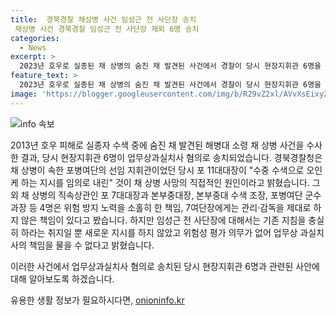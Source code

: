 ```yaml
---
title:  경북경찰 채상병 사건 임성근 전 사단장 송치
 채상병 사건 경북경찰 임성근 전 사단장 제외 6명 송치
categories:
  - News
excerpt: >
  2023년 호우로 실종된 채 상병의 숨진 채 발견된 사건에서 경찰이 당시 현장지휘관 6명을 업무상과실치사 혐의로 송치했습니다. 채 상병이 속한 포병여단의 선임 지휘관은 수중 수색으로 오인케 하는 지시를 내렸다는 판단을 받았고, 다른 4명은 위험 방지 노력을 소홀히 한 책임이 있다고 봤습니다. 하지만 전 사단장은 새로운 지시를 하지 않았고, 위험성 평가 의무를 다하지 않았다는 이유로 업무상 과실치사의 책임을 물을 수 없다고 밝혔습니다.
feature_text: >
  2023년 호우로 실종된 채 상병의 숨진 채 발견된 사건에서 경찰이 당시 현장지휘관 6명을 업무상과실치사 혐의로 송치했습니다. 채 상병이 속한 포병여단의 선임 지휘관은 수중 수색으로 오인케 하는 지시를 내렸다는 판단을 받았고, 다른 4명은 위험 방지 노력을 소홀히 한 책임이 있다고 봤습니다. 하지만 전 사단장은 새로운 지시를 하지 않았고, 위험성 평가 의무를 다하지 않았다는 이유로 업무상 과실치사의 책임을 물을 수 없다고 밝혔습니다.
image: 'https://blogger.googleusercontent.com/img/b/R29vZ2xl/AVvXsEixyZcFfHzMRdzZMjFBmAUKJYCLCGyLL1o632UiGVXcaFdKo_bkvkuCioo0uUKlGfBVcT3P84aROyZIXSBEx3Aw5nCQ3pTgDom1WDC4m8eifvWiAmWEEVb4x6G_l8C0QH225ldMjyaFvpxGEBGNO37VmDTDMHGhJPq73UglMfDca1-0aw/s1600/blogspot.png'
---
```


<p><img src="https://blogger.googleusercontent.com/img/b/R29vZ2xl/AVvXsEixyZcFfHzMRdzZMjFBmAUKJYCLCGyLL1o632UiGVXcaFdKo_bkvkuCioo0uUKlGfBVcT3P84aROyZIXSBEx3Aw5nCQ3pTgDom1WDC4m8eifvWiAmWEEVb4x6G_l8C0QH225ldMjyaFvpxGEBGNO37VmDTDMHGhJPq73UglMfDca1-0aw/s1600/blogspot.png" alt="info 속보" /></p>

<p>2013년 호우 피해로 실종자 수색 중에 숨진 채 발견된 해병대 소령 채 상병 사건을 수사한 결과, 당시 현장지휘관 6명이 업무상과실치사 혐의로 송치되었습니다. 경북경찰청은 채 상병이 속한 포병여단의 선임 지휘관이었던 당시 포 11대대장이 "수중 수색으로 오인케 하는 지시를 임의로 내린" 것이 채 상병 사망의 직접적인 원인이라고 밝혔습니다. 그 외 채 상병의 직속상관인 포 7대대장과 본부중대장, 본부중대 수색 조장, 포병여단 군수 과장 등 4명은 위험 방지 노력을 소홀히 한 책임, 7여단장에게는 관리·감독을 제대로 하지 않은 책임이 있다고 봤습니다. 하지만 임성근 전 사단장에 대해서는 기존 지침을 충실히 하라는 취지일 뿐 새로운 지시를 하지 않았고 위험성 평가 의무가 없어 업무상 과실치사의 책임을 물을 수 없다고 밝혔습니다. </p>

<p>이러한 사건에서 업무상과실치사 혐의로 송치된 당시 현장지휘관 6명과 관련된 사안에 대해 알아보도록 하겠습니다.</p>
유용한 생활 정보가 필요하시다면, <a href="https://onioninfo.kr" rel="dofollow">onioninfo.kr</a>


